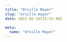 ```yaml
---
title: "Orville Mayer"
slug: "orville-mayer"
date: 2021-02-15T15:52:48Z

meta:
  name: "Orville Mayer"
---
```



